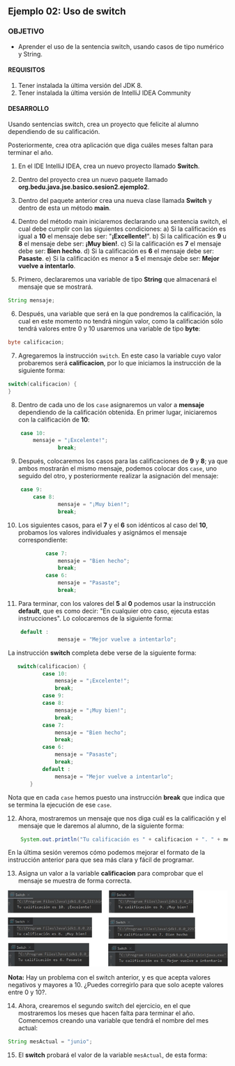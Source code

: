 
## Ejemplo 02: Uso de switch

### OBJETIVO

- Aprender el uso de la sentencia switch, usando casos de tipo numérico y String.

#### REQUISITOS
1. Tener instalada la última versión del JDK 8.
2. Tener instalada la última versión de IntelliJ IDEA Community


#### DESARROLLO

Usando sentencias switch, crea un proyecto que felicite al alumno dependiendo de su calificación. 

Posteriormente, crea otra aplicación que diga cuáles meses faltan para terminar el año.

1. En el IDE IntelliJ IDEA, crea un nuevo proyecto llamado **Switch**.

2. Dentro del proyecto crea un nuevo paquete llamado **org.bedu.java.jse.basico.sesion2.ejemplo2**.

3. Dentro del paquete anterior crea una nueva clase llamada **Switch** y dentro de esta un método **main**.

4. Dentro del método main iniciaremos declarando una sentencia switch, el cual debe cumplir con las siguientes condiciones:
	a) Si la calificación es igual a **10** el mensaje debe ser: "**¡Excellente!**".
	b) Si la calificación es **9** u **8** el mensaje debe ser: **¡Muy bien!**.
	c) Si la calificación es **7** el mensaje debe ser: **Bien hecho**.
	d) Si la calificación es **6** el mensaje debe ser: **Pasaste**.
	e) Si la calificación es menor a **5** el mensaje debe ser: **Mejor vuelve a intentarlo**.
	
5. Primero, declararemos una variable de tipo **String** que almacenará el mensaje que se mostrará.

```java
String mensaje;
```

6. Después, una variable que será en la que pondremos la calificación, la cual en este momento no tendrá ningún valor, como la calificación sólo tendrá valores entre 0 y 10 usaremos una variable de tipo **byte**:

```java
byte calificacion;
```

7. Agregaremos la instrucción `switch`. En este caso la variable cuyo valor probaremos será **calificacion**, por lo que iniciamos la instrucción de la siguiente forma:
```java
switch(calificacion) {
}
```

8. Dentro de cada uno de los `case` asignaremos un valor a **mensaje** dependiendo de la calificación obtenida. En primer lugar, iniciaremos con la calificación de **10**:

```java
	case 10:
		mensaje = "¡Excelente!";
                break;
```

9. Después, colocaremos los casos para las calificaciones de **9** y **8**; ya que ambos mostrarán el mismo mensaje, podemos colocar dos `case`, uno seguido del otro, y posteriormente realizar la asignación del mensaje:

```java
	case 9:
        case 8:
                mensaje = "¡Muy bien!";
                break;

```

10. Los siguientes casos, para el **7** y el **6** son idénticos al caso del **10**, probamos los valores individuales y asignámos el mensaje correspondiente:

```java
            case 7:
                mensaje = "Bien hecho";
                break;
            case 6:
                mensaje = "Pasaste";
                break;
```

11. Para terminar, con los valores del **5** al **0** podemos usar la instrucción **default**, que es como decir: "En cualquier otro caso, ejecuta estas instrucciones". Lo colocaremos de la siguiente forma:

```java
	default :
                mensaje = "Mejor vuelve a intentarlo";
```

La instrucción **switch** completa debe verse de la siguiente forma:

 ```java
 	switch(calificacion) {
            case 10:
                mensaje = "¡Excelente!";
                break;
            case 9:
            case 8:
                mensaje = "¡Muy bien!";
                break;
            case 7:
                mensaje = "Bien hecho";
                break;
            case 6:
                mensaje = "Pasaste";
                break;
            default :
                mensaje = "Mejor vuelve a intentarlo";
        }
 ```

Nota que en cada `case` hemos puesto una instrucción **break** que indica que se termina la ejecución de ese `case`.

12. Ahora, mostraremos un mensaje que nos diga cuál es la calificación y el mensaje que le daremos al alumno, de la siguiente forma:

```java
	System.out.println("Tu calificación es " + calificacion + ". " + mensaje);
```
En la última sesión veremos cómo podemos mejorar el formato de la instrucción anterior para que sea más clara y fácil de programar.

13. Asigna un valor a la variable **calificacion** para comprobar que el mensaje se muestra de forma correcta.

![imagen](img/img_01.jpg)

**Nota:** Hay un problema con el switch anterior, y es que acepta valores negativos y mayores a 10. ¿Puedes corregirlo para que solo acepte valores entre 0 y 10?.


14. Ahora, crearemos el segundo switch del ejercicio, en el que mostraremos los meses que hacen falta para terminar el año. Comencemos creando una variable que tendrá el nombre del mes actual:

```java
String mesActual = "junio";
```

15. El **switch** probará el valor de la variable `mesActual`, de esta forma:

